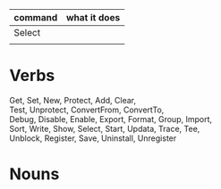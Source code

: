 | command | what it does |
|---------|--------------|
|Select   |              |
|         |              |


# Verbs
Get, Set, New, Protect, Add, Clear,  
Test, Unprotect, ConvertFrom, ConvertTo,  
Debug, Disable, Enable, Export, Format, Group, Import,  
Sort, Write, Show, Select, Start, Updata, Trace, Tee,  
Unblock, Register, Save, Uninstall, Unregister

# Nouns
